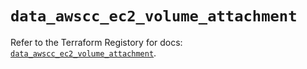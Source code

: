 # `data_awscc_ec2_volume_attachment`

Refer to the Terraform Registory for docs: [`data_awscc_ec2_volume_attachment`](https://registry.terraform.io/providers/hashicorp/awscc/0.70.0/docs/data-sources/ec2_volume_attachment).
